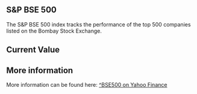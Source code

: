 ## S&P BSE 500

The S&P BSE 500 index tracks the performance of the top 500 companies listed on the Bombay Stock Exchange.

## Current Value

<Topic topic="finance/stock-exchange/index/BSE500" decimals="2" unit="points"/>

## More information

More information can be found here: [^BSE500 on Yahoo Finance](https://finance.yahoo.com/quote/^BSE500/)

